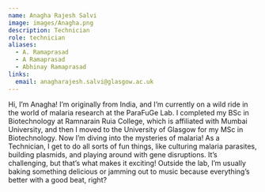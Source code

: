 ```yaml
---
name: Anagha Rajesh Salvi
image: images/Anagha.png
description: Technician
role: technician
aliases:
  - A. Ramaprasad
  - A Ramaprasad
  - Abhinay Ramaprasad
links:
  email: anagharajesh.salvi@glasgow.ac.uk
---
```


Hi, I’m Anagha! I’m originally from India, and I’m currently on a wild ride in the world of malaria research at the ParaFuGe Lab. I completed my BSc in Biotechnology at Ramnarain Ruia College, which is affiliated with Mumbai University, and then I moved to the University of Glasgow for my MSc in Biotechnology. Now I’m diving into the mysteries of malaria! As a Technician, I get to do all sorts of fun things, like culturing malaria parasites, building plasmids, and playing around with gene disruptions. It’s challenging, but that’s what makes it exciting! Outside the lab, I’m usually baking something delicious or jamming out to music because everything’s better with a good beat, right?
